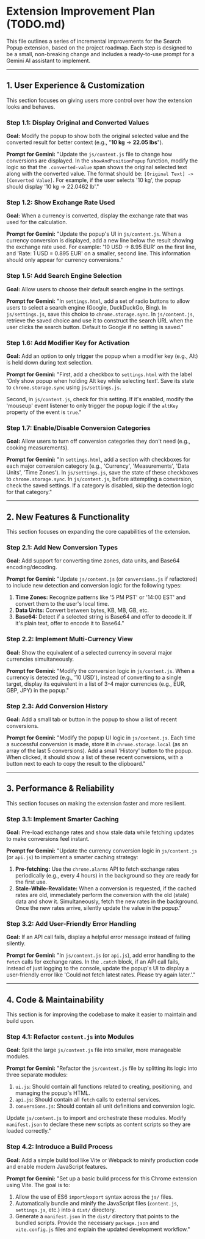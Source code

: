 # Extension Improvement Plan (TODO.md)

This file outlines a series of incremental improvements for the Search Popup extension, based on the project roadmap. Each step is designed to be a small, non-breaking change and includes a ready-to-use prompt for a Gemini AI assistant to implement.

---

## 1. User Experience & Customization

This section focuses on giving users more control over how the extension looks and behaves.

### Step 1.1: Display Original and Converted Values

**Goal:** Modify the popup to show both the original selected value and the converted result for better context (e.g., "**10 kg** -> **22.05 lbs**").

**Prompt for Gemini:**
"Update the `js/content.js` file to change how conversions are displayed. In the `showAndPositionPopup` function, modify the logic so that the `.converted-value` span shows the original selected text along with the converted value. The format should be: `[Original Text] -> [Converted Value]`. For example, if the user selects '10 kg', the popup should display '10 kg -> 22.0462 lb'."

### Step 1.2: Show Exchange Rate Used

**Goal:** When a currency is converted, display the exchange rate that was used for the calculation.

**Prompt for Gemini:**
"Update the popup's UI in `js/content.js`. When a currency conversion is displayed, add a new line below the result showing the exchange rate used. For example: '10 USD -> 8.95 EUR' on the first line, and 'Rate: 1 USD = 0.895 EUR' on a smaller, second line. This information should only appear for currency conversions."

<!-- ### Step 1.3: Create the Basic Settings Page

**Goal:** Create the `settings.html` and `js/settings.js` files that will be the foundation for user-configurable options.

**Prompt for Gemini:**
"Create two new files:
1.  `settings.html`: This file should be a basic HTML page with a title 'Search Popup Settings' and a heading. Include a placeholder `<div id="settings-container"></div>`.
2.  `js/settings.js`: This file can be empty for now.

Then, update `manifest.json` to include an `options_page` entry pointing to `settings.html`."

### Step 1.4: Add and Implement Target Currency Setting

**Goal:** Add a dropdown in `settings.html` for users to select their target currency and make the extension use it.

**Prompt for Gemini:**
"First, in `settings.html`, add a dropdown menu (`<select>`) for choosing a preferred target currency. Options should include `USD`, `EUR`, `GBP`, `JPY`, `CAD`, `AUD`, and `BGN`. Add a 'Save' button. In `js/settings.js`, save the selection to `chrome.storage.sync` and load the saved value when the page opens.

Second, modify `js/content.js` to fetch this preferred currency from `chrome.storage.sync`. Use it as the target for all fiat currency conversions instead of the hardcoded 'BGN'. Default to 'BGN' if no preference is set." -->

### Step 1.5: Add Search Engine Selection

**Goal:** Allow users to choose their default search engine in the settings.

**Prompt for Gemini:**
"In `settings.html`, add a set of radio buttons to allow users to select a search engine (Google, DuckDuckGo, Bing). In `js/settings.js`, save this choice to `chrome.storage.sync`. In `js/content.js`, retrieve the saved choice and use it to construct the search URL when the user clicks the search button. Default to Google if no setting is saved."

### Step 1.6: Add Modifier Key for Activation

**Goal:** Add an option to only trigger the popup when a modifier key (e.g., Alt) is held down during text selection.

**Prompt for Gemini:**
"First, add a checkbox to `settings.html` with the label 'Only show popup when holding Alt key while selecting text'. Save its state to `chrome.storage.sync` using `js/settings.js`.

Second, in `js/content.js`, check for this setting. If it's enabled, modify the 'mouseup' event listener to only trigger the popup logic if the `altKey` property of the event is `true`."

### Step 1.7: Enable/Disable Conversion Categories

**Goal:** Allow users to turn off conversion categories they don't need (e.g., cooking measurements).

**Prompt for Gemini:**
"In `settings.html`, add a section with checkboxes for each major conversion category (e.g., 'Currency', 'Measurements', 'Data Units', 'Time Zones'). In `js/settings.js`, save the state of these checkboxes to `chrome.storage.sync`. In `js/content.js`, before attempting a conversion, check the saved settings. If a category is disabled, skip the detection logic for that category."

---

## 2. New Features & Functionality

This section focuses on expanding the core capabilities of the extension.

### Step 2.1: Add New Conversion Types

**Goal:** Add support for converting time zones, data units, and Base64 encoding/decoding.

**Prompt for Gemini:**
"Update `js/content.js` (or `conversions.js` if refactored) to include new detection and conversion logic for the following types:
1.  **Time Zones:** Recognize patterns like '5 PM PST' or '14:00 EST' and convert them to the user's local time.
2.  **Data Units:** Convert between bytes, KB, MB, GB, etc.
3.  **Base64:** Detect if a selected string is Base64 and offer to decode it. If it's plain text, offer to encode it to Base64."

### Step 2.2: Implement Multi-Currency View

**Goal:** Show the equivalent of a selected currency in several major currencies simultaneously.

**Prompt for Gemini:**
"Modify the conversion logic in `js/content.js`. When a currency is detected (e.g., '10 USD'), instead of converting to a single target, display its equivalent in a list of 3-4 major currencies (e.g., EUR, GBP, JPY) in the popup."

### Step 2.3: Add Conversion History

**Goal:** Add a small tab or button in the popup to show a list of recent conversions.

**Prompt for Gemini:**
"Modify the popup UI logic in `js/content.js`. Each time a successful conversion is made, store it in `chrome.storage.local` (as an array of the last 5 conversions). Add a small 'History' button to the popup. When clicked, it should show a list of these recent conversions, with a button next to each to copy the result to the clipboard."

---

## 3. Performance & Reliability

This section focuses on making the extension faster and more resilient.

### Step 3.1: Implement Smarter Caching

**Goal:** Pre-load exchange rates and show stale data while fetching updates to make conversions feel instant.

**Prompt for Gemini:**
"Update the currency conversion logic in `js/content.js` (or `api.js`) to implement a smarter caching strategy:
1.  **Pre-fetching:** Use the `chrome.alarms` API to fetch exchange rates periodically (e.g., every 4 hours) in the background so they are ready for the first use.
2.  **Stale-While-Revalidate:** When a conversion is requested, if the cached rates are old, immediately perform the conversion with the old (stale) data and show it. Simultaneously, fetch the new rates in the background. Once the new rates arrive, silently update the value in the popup."

### Step 3.2: Add User-Friendly Error Handling

**Goal:** If an API call fails, display a helpful error message instead of failing silently.

**Prompt for Gemini:**
"In `js/content.js` (or `api.js`), add error handling to the `fetch` calls for exchange rates. In the `.catch` block, if an API call fails, instead of just logging to the console, update the popup's UI to display a user-friendly error like 'Could not fetch latest rates. Please try again later.'."

---

## 4. Code & Maintainability

This section is for improving the codebase to make it easier to maintain and build upon.

### Step 4.1: Refactor `content.js` into Modules

**Goal:** Split the large `js/content.js` file into smaller, more manageable modules.

**Prompt for Gemini:**
"Refactor the `js/content.js` file by splitting its logic into three separate modules:
1.  `ui.js`: Should contain all functions related to creating, positioning, and managing the popup's HTML.
2.  `api.js`: Should contain all `fetch` calls to external services.
3.  `conversions.js`: Should contain all unit definitions and conversion logic.

Update `js/content.js` to import and orchestrate these modules. Modify `manifest.json` to declare these new scripts as content scripts so they are loaded correctly."

### Step 4.2: Introduce a Build Process

**Goal:** Add a simple build tool like Vite or Webpack to minify production code and enable modern JavaScript features.

**Prompt for Gemini:**
"Set up a basic build process for this Chrome extension using Vite. The goal is to:
1.  Allow the use of ES6 `import`/`export` syntax across the `js/` files.
2.  Automatically bundle and minify the JavaScript files (`content.js`, `settings.js`, etc.) into a `dist/` directory.
3.  Generate a `manifest.json` in the `dist/` directory that points to the bundled scripts.
Provide the necessary `package.json` and `vite.config.js` files and explain the updated development workflow."